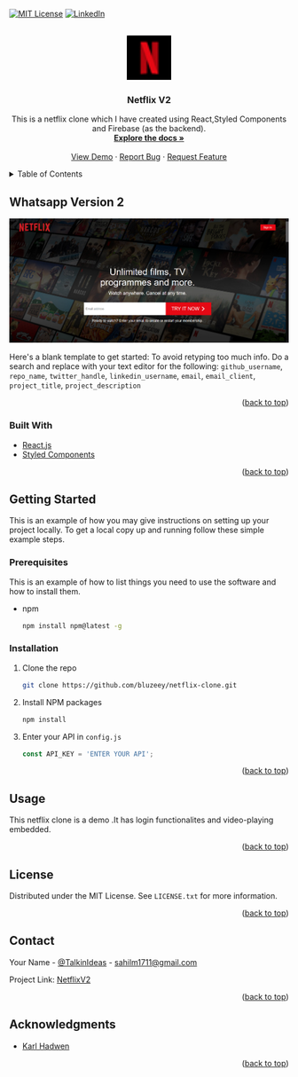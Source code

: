 <div id="top"></div>

[![MIT License][license-shield]][license-url]
[![LinkedIn][linkedin-shield]][linkedin-url]



<!-- PROJECT LOGO -->
<br />
<div align="center">
  <a href="https://github.com/bluzeey/netflix-clone">
    <img src="public/favicon.ico" alt="Logo" width="80" height="80">
  </a>

<h3 align="center">Netflix V2</h3>

  <p align="center">
    This is a netflix clone which I have created using React,Styled Components and Firebase (as the backend).
    <br />
    <a href="https://github.com/bluzeey/netflix-clone"><strong>Explore the docs »</strong></a>
    <br />
    <br />
    <a href="https://whatsappv2-nextjs.vercel.app/">View Demo</a>
    ·
    <a href="https://github.com/bluzeey/netflix-clone/issues">Report Bug</a>
    ·
    <a href="https://github.com/github_username/netflix-clone/issues">Request Feature</a>
  </p>
</div>



<!-- TABLE OF CONTENTS -->
<details>
  <summary>Table of Contents</summary>
  <ol>
    <li>
      <a href="#about-the-project">About The Project</a>
      <ul>
        <li><a href="#built-with">Built With</a></li>
      </ul>
    </li>
    <li>
      <a href="#getting-started">Getting Started</a>
      <ul>
        <li><a href="#prerequisites">Prerequisites</a></li>
        <li><a href="#installation">Installation</a></li>
      </ul>
    </li>
    <li><a href="#usage">Usage</a></li>
    <li><a href="#roadmap">Roadmap</a></li>
    <li><a href="#contributing">Contributing</a></li>
    <li><a href="#license">License</a></li>
    <li><a href="#contact">Contact</a></li>
    <li><a href="#acknowledgments">Acknowledgments</a></li>
  </ol>
</details>



<!-- ABOUT THE PROJECT -->
## Whatsapp Version 2

[![Netflix][product-screenshot]](https://example.com)

Here's a blank template to get started: To avoid retyping too much info. Do a search and replace with your text editor for the following: `github_username`, `repo_name`, `twitter_handle`, `linkedin_username`, `email`, `email_client`, `project_title`, `project_description`

<p align="right">(<a href="#top">back to top</a>)</p>



### Built With

* [React.js](https://reactjs.org/)
* [Styled Components](https://styled-components.com/)

<p align="right">(<a href="#top">back to top</a>)</p>



<!-- GETTING STARTED -->
## Getting Started

This is an example of how you may give instructions on setting up your project locally.
To get a local copy up and running follow these simple example steps.

### Prerequisites

This is an example of how to list things you need to use the software and how to install them.
* npm
  ```sh
  npm install npm@latest -g
  ```

### Installation

1. Clone the repo
   ```sh
   git clone https://github.com/bluzeey/netflix-clone.git
   ```
2. Install NPM packages
   ```sh
   npm install
   ```
3. Enter your API in `config.js`
   ```js
   const API_KEY = 'ENTER YOUR API';
   ```

<p align="right">(<a href="#top">back to top</a>)</p>



<!-- USAGE EXAMPLES -->
## Usage

This netflix clone is a demo .It has login functionalites and video-playing embedded. 


<p align="right">(<a href="#top">back to top</a>)</p>




<!-- LICENSE -->
## License

Distributed under the MIT License. See `LICENSE.txt` for more information.

<p align="right">(<a href="#top">back to top</a>)</p>



<!-- CONTACT -->
## Contact

Your Name - [@TalkinIdeas](https://twitter.com/TalkinIdeas) - sahilm1711@gmail.com

Project Link: [NetflixV2](https://netflix-v2.netlify.app/)

<p align="right">(<a href="#top">back to top</a>)</p>



<!-- ACKNOWLEDGMENTS -->
## Acknowledgments

* [Karl Hadwen](https://github.com/karlhadwen)

<p align="right">(<a href="#top">back to top</a>)</p>



<!-- MARKDOWN LINKS & IMAGES -->
<!-- https://www.markdownguide.org/basic-syntax/#reference-style-links -->
[license-shield]: https://img.shields.io/github/license/bluzeey/whatsapp-clone.svg?style=for-the-badge
[license-url]: https://github.com/bluzeey/whatsapp-clone/blob/main/LICENSE.txt
[linkedin-shield]: https://img.shields.io/badge/LinkedIn-0077B5?style=for-the-badge&logo=linkedin&logoColor=white
[linkedin-url]: https://linkedin.com/in/sahil-maheshwari
[product-screenshot]: public/netflix.PNG
